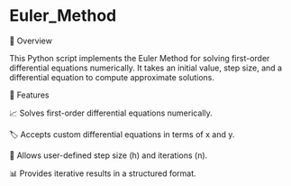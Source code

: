 # Euler_Method
📌 Overview

This Python script implements the Euler Method for solving first-order differential equations numerically. It takes an initial value, step size, and a differential equation to compute approximate solutions.

🚀 Features

📈 Solves first-order differential equations numerically.

🏷️ Accepts custom differential equations in terms of x and y.

🔢 Allows user-defined step size (h) and iterations (n).

📊 Provides iterative results in a structured format.
